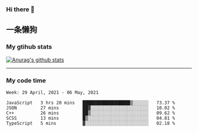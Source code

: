 ### Hi there 👋

## 一条懒狗
<!--
**kiss-me-quickly/kiss-me-quickly** is a ✨ _special_ ✨ repository because its `README.md` (this file) appears on your GitHub profile.

Here are some ideas to get you started:

- 🔭 I’m currently working on ...
- 🌱 I’m currently learning ...
- 👯 I’m looking to collaborate on ...
- 🤔 I’m looking for help with ...
- 💬 Ask me about ...
- 📫 How to reach me: ...
- 😄 Pronouns: ...
- ⚡ Fun fact: ...
-->


### My gtihub stats

[![Anurag's github stats](https://github-readme-stats.vercel.app/api?username=kiss-me-quickly)](https://github.com/anuraghazra/github-readme-stats)

***

### My code time

<!--START_SECTION:waka-->
```text
Week: 29 April, 2021 - 06 May, 2021

JavaScript   3 hrs 20 mins   ██████████████████▒░░░░░░   73.37 % 
JSON         27 mins         ██▓░░░░░░░░░░░░░░░░░░░░░░   10.02 % 
C++          26 mins         ██▒░░░░░░░░░░░░░░░░░░░░░░   09.62 % 
SCSS         13 mins         █▒░░░░░░░░░░░░░░░░░░░░░░░   04.81 % 
TypeScript   5 mins          ▓░░░░░░░░░░░░░░░░░░░░░░░░   02.18 % 
```
<!--END_SECTION:waka-->
